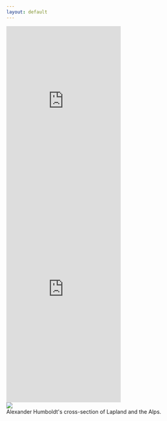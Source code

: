 ```yaml
---
layout: default
---
```


<html lang="en">
    <head>
        <style>
            img {
                display: block;
                margin: 0;
                padding: 0;
                border: none;
            }
        </style>
    </head>
    <body>
        <iframe title="Which Countries Are the Alps In?" class="map" aria-label="Map" id="datawrapper-chart-l3UG6" src="https://datawrapper.dwcdn.net/l3UG6/1/" scrolling="no" frameborder="0" height="411" data-external="1"></iframe>
        <iframe title="Where the Alps Are in Europe" class="map" aria-label="Map" id="datawrapper-chart-bPwW3" src="https://datawrapper.dwcdn.net/bPwW3/1/" scrolling="no" frameborder="0" height="577" data-external="1"></iframe>
        <script type="text/javascript">
            !function() {
                "use strict";
                window.addEventListener("message", (function(a) {
                    if (void 0 !== a.data["datawrapper-height"]) {
                        var e = document.querySelectorAll("iframe");
                        for (var t in a.data["datawrapper-height"])
                            for (var r = 0; r < e.length; r++)
                                if (e[r].contentWindow === a.source) {
                                    var i = a.data["datawrapper-height"][t] + "px";
                                    e[r].style.height = i
                                }
                    }
                }))
            } ();
        </script>
        <img src="https://journals.openedition.org/cybergeo/docannexe/image/25478/img-15-small580.jpg">
        Alexander Humboldt's cross-section of Lapland and the Alps.
    </body>
</html>